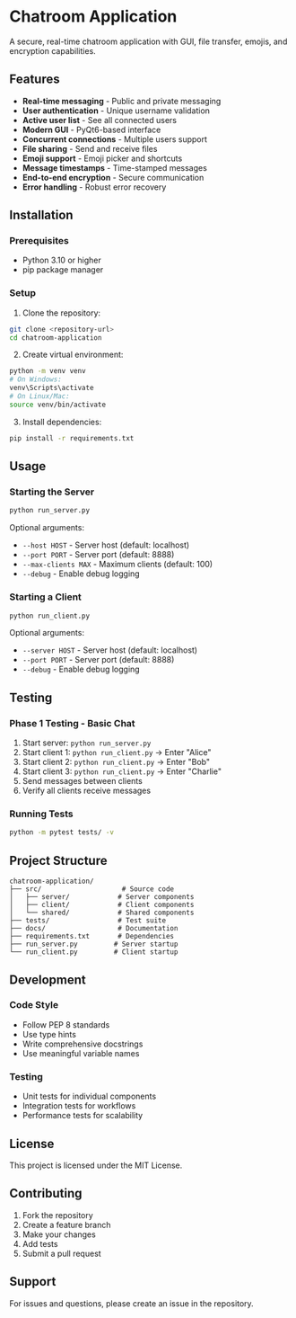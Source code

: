 # Chatroom Application

A secure, real-time chatroom application with GUI, file transfer, emojis, and encryption capabilities.

## Features

- **Real-time messaging** - Public and private messaging
- **User authentication** - Unique username validation
- **Active user list** - See all connected users
- **Modern GUI** - PyQt6-based interface
- **Concurrent connections** - Multiple users support
- **File sharing** - Send and receive files
- **Emoji support** - Emoji picker and shortcuts
- **Message timestamps** - Time-stamped messages
- **End-to-end encryption** - Secure communication
- **Error handling** - Robust error recovery

## Installation

### Prerequisites
- Python 3.10 or higher
- pip package manager

### Setup
1. Clone the repository:
```bash
git clone <repository-url>
cd chatroom-application
```

2. Create virtual environment:
```bash
python -m venv venv
# On Windows:
venv\Scripts\activate
# On Linux/Mac:
source venv/bin/activate
```

3. Install dependencies:
```bash
pip install -r requirements.txt
```

## Usage

### Starting the Server
```bash
python run_server.py
```

Optional arguments:
- `--host HOST` - Server host (default: localhost)
- `--port PORT` - Server port (default: 8888)
- `--max-clients MAX` - Maximum clients (default: 100)
- `--debug` - Enable debug logging

### Starting a Client
```bash
python run_client.py
```

Optional arguments:
- `--server HOST` - Server host (default: localhost)
- `--port PORT` - Server port (default: 8888)
- `--debug` - Enable debug logging

## Testing

### Phase 1 Testing - Basic Chat
1. Start server: `python run_server.py`
2. Start client 1: `python run_client.py` → Enter "Alice"
3. Start client 2: `python run_client.py` → Enter "Bob"
4. Start client 3: `python run_client.py` → Enter "Charlie"
5. Send messages between clients
6. Verify all clients receive messages

### Running Tests
```bash
python -m pytest tests/ -v
```

## Project Structure

```
chatroom-application/
├── src/                    # Source code
│   ├── server/            # Server components
│   ├── client/            # Client components
│   └── shared/            # Shared components
├── tests/                 # Test suite
├── docs/                  # Documentation
├── requirements.txt       # Dependencies
├── run_server.py         # Server startup
└── run_client.py         # Client startup
```

## Development

### Code Style
- Follow PEP 8 standards
- Use type hints
- Write comprehensive docstrings
- Use meaningful variable names

### Testing
- Unit tests for individual components
- Integration tests for workflows
- Performance tests for scalability

## License

This project is licensed under the MIT License.

## Contributing

1. Fork the repository
2. Create a feature branch
3. Make your changes
4. Add tests
5. Submit a pull request

## Support

For issues and questions, please create an issue in the repository.

